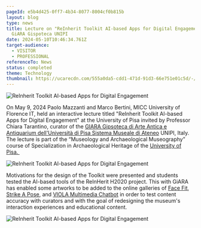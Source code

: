 ```yaml
---
pageId: e5b4d425-0ff7-4b34-8077-8004cf0b815b
layout: blog
type: news
title: Lecture on "ReInherit Toolkit AI-based Apps for Digital Engagement" at
  GiARA Gispoteca UNIPI
date: 2024-05-10T10:46:34.761Z
target-audience:
  - VISITOR
  - PROFESSIONAL
referenceTo: News
status: completed
theme: Technology
thumbnail: https://ucarecdn.com/555a0da5-cdd1-471d-91d3-66e751e01c5d/-/preview/
---
```

![ReInherit Toolkit AI-based Apps for Digital Engagement](https://ucarecdn.com/959e64e1-fd73-4cf7-8f67-1d9c492cf071/ "ReInherit Toolkit AI-based Apps for Digital Engagement")

On May 9, 2024 Paolo Mazzanti and Marco Bertini, MICC University of Florence IT, held an interactive lecture titled "ReInherit Toolkit AI-based Apps for Digital Engagement" at the University of Pisa invited by Professor Chiara Tarantino, curator of the [GIARA Gipsoteca di Arte Antica e Antiquarium dell'Università di Pisa Sistema Museale di Ateneo](https://www.gipsoteca.sma.unipi.it) UNIPI, Italy. The lecture is part of the “Museology and Archaeological Museography” course of Specialization in Archaeological Heritage of the [University of Pisa. ](https://www.cfs.unipi.it)

![ReInherit Toolkit AI-based Apps for Digital Engagement](https://ucarecdn.com/feab48d2-2e1f-4f79-9877-dc7e6c397e40/ "ReInherit Toolkit AI-based Apps for Digital Engagement")

Motivations for the design of the Toolkit were presented and students tested the AI-based tools of the ReInHerit H2020 project. This  with GiARA has enabled some artworks to be added to the online galleries of [Face Fit](https://reinherit-hub.eu/tools/apps/051e7d78-de61-4e04-8b05-ab6f7a184153), [Strike A Pose](https://reinherit-hub.eu/tools/apps/de7756ad-67f6-4b6d-823e-0ce12f3f6c0d), and [VIOLA Multimedia Chatbot](https://reinherit-hub.eu/tools/apps/543b2b77-35f1-41b5-b06e-3a355f2a1c6b) in order to test content accuracy with curators and with the goal of redesigning the museum's interaction experiences and educational content.

![ReInherit Toolkit AI-based Apps for Digital Engagement](https://ucarecdn.com/f4c0be2e-f24c-419b-a512-bc1a4ab48ded/ "ReInherit Toolkit AI-based Apps for Digital Engagement")